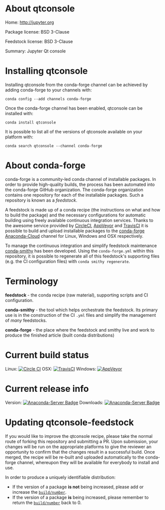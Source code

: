 About qtconsole
===============

Home: http://jupyter.org

Package license: BSD 3-Clause

Feedstock license: BSD 3-Clause

Summary: Jupyter Qt console



Installing qtconsole
====================

Installing qtconsole from the conda-forge channel can be achieved by adding conda-forge to your channels with:

```
conda config --add channels conda-forge
```

Once the conda-forge channel has been enabled, qtconsole can be installed with:

```
conda install qtconsole
```

It is possible to list all of the versions of qtconsole available on your platform with:

```
conda search qtconsole --channel conda-forge
```


About conda-forge
=================

conda-forge is a community-led conda channel of installable packages.
In order to provide high-quality builds, the process has been automated into the
conda-forge GitHub organization. The conda-forge organization contains one repository 
for each of the installable packages. Such a repository is known as a *feedstock*.

A feedstock is made up of a conda recipe (the instructions on what and how to build
the package) and the necessary configurations for automatic building using freely
available continuous integration services. Thanks to the awesome service provided by
[CircleCI](https://circleci.com/), [AppVeyor](http://www.appveyor.com/)
and [TravisCI](https://travis-ci.org/) it is possible to build and upload installable
packages to the [conda-forge](https://anaconda.org/conda-forge)
[Anaconda-Cloud](http://docs.anaconda.org/) channel for Linux, Windows and OSX respectively.

To manage the continuous integration and simplify feedstock maintenance
[conda-smithy](http://github.com/conda-forge/conda-smithy) has been developed.
Using the ``conda-forge.yml`` within this repository, it is possible to regenerate all of
this feedstock's supporting files (e.g. the CI configuration files) with ``conda smithy regenerate``.


Terminology
===========

**feedstock** - the conda recipe (raw material), supporting scripts and CI configuration.

**conda-smithy** - the tool which helps orchestrate the feedstock.
                   Its primary use is in the construction of the CI ``.yml`` files
                   and simplify the management of *many* feedstocks.

**conda-forge** - the place where the feedstock and smithy live and work to
                  produce the finished article (built conda distributions)

Current build status
====================

Linux: [![Circle CI](https://circleci.com/gh/conda-forge/qtconsole-feedstock.svg?style=svg)](https://circleci.com/gh/conda-forge/qtconsole-feedstock)
OSX: [![TravisCI](https://travis-ci.org/conda-forge/qtconsole-feedstock.svg?branch=master)](https://travis-ci.org/conda-forge/qtconsole-feedstock) 
Windows: [![AppVeyor](https://ci.appveyor.com/api/projects/status/github/conda-forge/qtconsole-feedstock?svg=True)](https://ci.appveyor.com/project/conda-forge/qtconsole-feedstock/branch/master)

Current release info
====================
Version: [![Anaconda-Server Badge](https://anaconda.org/conda-forge/qtconsole/badges/version.svg)](https://anaconda.org/conda-forge/qtconsole)
Downloads: [![Anaconda-Server Badge](https://anaconda.org/conda-forge/qtconsole/badges/downloads.svg)](https://anaconda.org/conda-forge/qtconsole)


Updating qtconsole-feedstock
============================

If you would like to improve the qtconsole recipe, please take the normal
route of forking this repository and submitting a PR. Upon submission, your changes will
be run on the appropriate platforms to give the reviewer an opportunity to confirm that the
changes result in a successful build. Once merged, the recipe will be re-built and uploaded
automatically to the conda-forge channel, whereupon they will be available for everybody to
install and use.

In order to produce a uniquely identifiable distribution:
 * If the version of a package **is not** being increased, please add or increase
   the [``build/number``](http://conda.pydata.org/docs/building/meta-yaml.html#build-number-and-string). 
 * If the version of a package **is** being increased, please remember to return
   the [``build/number``](http://conda.pydata.org/docs/building/meta-yaml.html#build-number-and-string)
   back to 0.
